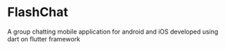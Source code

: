# FlashChat
A group chatting mobile application for android and iOS developed using dart on flutter framework
